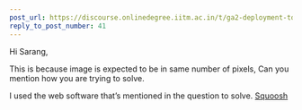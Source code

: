 ```yaml
---
post_url: https://discourse.onlinedegree.iitm.ac.in/t/ga2-deployment-tools-discussion-thread-tds-jan-2025/161120/82
reply_to_post_number: 41
---
```

Hi Sarang,

This is because image is expected to be in same number of pixels, Can you mention how you are trying to solve.

I used the web software that’s mentioned in the question to solve. [Squoosh](https://squoosh.app/)